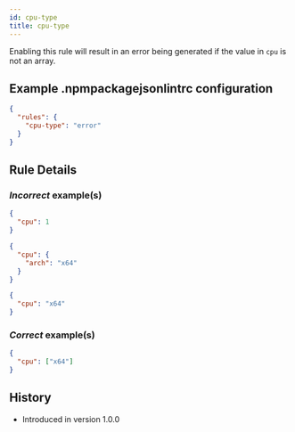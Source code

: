 ```yaml
---
id: cpu-type
title: cpu-type
---
```


Enabling this rule will result in an error being generated if the value in `cpu` is not an array.

## Example .npmpackagejsonlintrc configuration

```json
{
  "rules": {
    "cpu-type": "error"
  }
}
```

## Rule Details

### *Incorrect* example(s)

```json
{
  "cpu": 1
}
```

```json
{
  "cpu": {
    "arch": "x64"
  }
}
```

```json
{
  "cpu": "x64"
}
```

### *Correct* example(s)

```json
{
  "cpu": ["x64"]
}
```

## History

* Introduced in version 1.0.0
